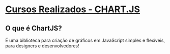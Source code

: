 # [Cursos Realizados - CHART.JS](https://felipetega.github.io/CursosRealizados-CHART.JS/)

## O que é ChartJS?

É uma biblioteca para criação de gráficos em JavaScript simples e flexíveis, para designers e desenvolvedores!
